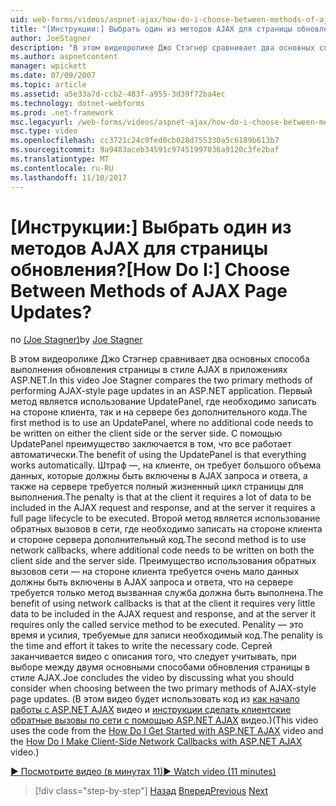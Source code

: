 ```yaml
---
uid: web-forms/videos/aspnet-ajax/how-do-i-choose-between-methods-of-ajax-page-updates
title: "[Инструкции:] Выбрать один из методов AJAX для страницы обновления? | Документы Майкрософт"
author: JoeStagner
description: "В этом видеоролике Джо Стэгнер сравнивает два основных способа выполнения обновления страницы в стиле AJAX в приложениях ASP.NET. Первый метод является использование Upd..."
ms.author: aspnetcontent
manager: wpickett
ms.date: 07/09/2007
ms.topic: article
ms.assetid: a5e33a7d-ccb2-483f-a955-3d39f72ba4ec
ms.technology: dotnet-webforms
ms.prod: .net-framework
msc.legacyurl: /web-forms/videos/aspnet-ajax/how-do-i-choose-between-methods-of-ajax-page-updates
msc.type: video
ms.openlocfilehash: cc3721c24c9fed0cb028d755330a5c6189b613b7
ms.sourcegitcommit: 9a9483aceb34591c97451997036a9120c3fe2baf
ms.translationtype: MT
ms.contentlocale: ru-RU
ms.lasthandoff: 11/10/2017
---
```

<a name="how-do-i-choose-between-methods-of-ajax-page-updates"></a><span data-ttu-id="b80d6-105">[Инструкции:] Выбрать один из методов AJAX для страницы обновления?</span><span class="sxs-lookup"><span data-stu-id="b80d6-105">[How Do I:] Choose Between Methods of AJAX Page Updates?</span></span>
====================
<span data-ttu-id="b80d6-106">по [(Joe Stagner)](https://github.com/JoeStagner)</span><span class="sxs-lookup"><span data-stu-id="b80d6-106">by [Joe Stagner](https://github.com/JoeStagner)</span></span>

<span data-ttu-id="b80d6-107">В этом видеоролике Джо Стэгнер сравнивает два основных способа выполнения обновления страницы в стиле AJAX в приложениях ASP.NET.</span><span class="sxs-lookup"><span data-stu-id="b80d6-107">In this video Joe Stagner compares the two primary methods of performing AJAX-style page updates in an ASP.NET application.</span></span> <span data-ttu-id="b80d6-108">Первый метод является использование UpdatePanel, где необходимо записать на стороне клиента, так и на сервере без дополнительного кода.</span><span class="sxs-lookup"><span data-stu-id="b80d6-108">The first method is to use an UpdatePanel, where no additional code needs to be written on either the client side or the server side.</span></span> <span data-ttu-id="b80d6-109">С помощью UpdatePanel преимущество заключается в том, что все работает автоматически.</span><span class="sxs-lookup"><span data-stu-id="b80d6-109">The benefit of using the UpdatePanel is that everything works automatically.</span></span> <span data-ttu-id="b80d6-110">Штраф —, на клиенте, он требует большого объема данных, которые должны быть включены в AJAX запроса и ответа, а также на сервере требуется полный жизненный цикл страницы для выполнения.</span><span class="sxs-lookup"><span data-stu-id="b80d6-110">The penalty is that at the client it requires a lot of data to be included in the AJAX request and response, and at the server it requires a full page lifecycle to be executed.</span></span> <span data-ttu-id="b80d6-111">Второй метод является использование обратных вызовов в сети, где необходимо записать на стороне клиента и стороне сервера дополнительный код.</span><span class="sxs-lookup"><span data-stu-id="b80d6-111">The second method is to use network callbacks, where additional code needs to be written on both the client side and the server side.</span></span> <span data-ttu-id="b80d6-112">Преимущество использования обратных вызовов сети — на стороне клиента требуется очень мало данных должны быть включены в AJAX запроса и ответа, что на сервере требуется только метод вызванная служба должна быть выполнена.</span><span class="sxs-lookup"><span data-stu-id="b80d6-112">The benefit of using network callbacks is that at the client it requires very little data to be included in the AJAX request and response, and at the server it requires only the called service method to be executed.</span></span> <span data-ttu-id="b80d6-113">Penality — это время и усилия, требуемые для записи необходимый код.</span><span class="sxs-lookup"><span data-stu-id="b80d6-113">The penality is the time and effort it takes to write the necessary code.</span></span> <span data-ttu-id="b80d6-114">Сергей заканчивается видео с описания того, что следует учитывать, при выборе между двумя основными способами обновления страницы в стиле AJAX.</span><span class="sxs-lookup"><span data-stu-id="b80d6-114">Joe concludes the video by discussing what you should consider when choosing between the two primary methods of AJAX-style page updates.</span></span> <span data-ttu-id="b80d6-115">(В этом видео будет использовать код из [как начало работы с ASP.NET AJAX](how-do-i-get-started-with-aspnet-ajax.md) видео и [инструкции сделать клиентские обратные вызовы по сети с помощью ASP.NET AJAX](how-do-i-make-client-side-network-callbacks-with-aspnet-ajax.md) видео.)</span><span class="sxs-lookup"><span data-stu-id="b80d6-115">(This video uses the code from the [How Do I Get Started with ASP.NET AJAX](how-do-i-get-started-with-aspnet-ajax.md) video and the [How Do I Make Client-Side Network Callbacks with ASP.NET AJAX](how-do-i-make-client-side-network-callbacks-with-aspnet-ajax.md) video.)</span></span>

[<span data-ttu-id="b80d6-116">&#9654; Посмотрите видео (в минутах 11)</span><span class="sxs-lookup"><span data-stu-id="b80d6-116">&#9654; Watch video (11 minutes)</span></span>](https://channel9.msdn.com/Blogs/ASP-NET-Site-Videos/how-do-i-choose-between-methods-of-ajax-page-updates)

>[!div class="step-by-step"]
<span data-ttu-id="b80d6-117">[Назад](how-do-i-update-multiple-regions-of-a-page-with-aspnet-ajax.md)
[Вперед](how-do-i-use-other-javascript-user-interface-libraries-with-aspnet-ajax.md)</span><span class="sxs-lookup"><span data-stu-id="b80d6-117">[Previous](how-do-i-update-multiple-regions-of-a-page-with-aspnet-ajax.md)
[Next](how-do-i-use-other-javascript-user-interface-libraries-with-aspnet-ajax.md)</span></span>
